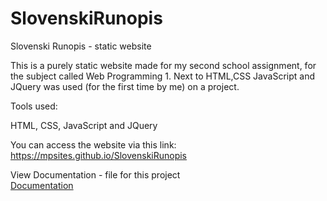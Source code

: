 # SlovenskiRunopis
Slovenski Runopis - static website

This is a purely static website made for my second school assignment, for the subject called Web Programming 1. Next to HTML,CSS JavaScript and JQuery was used (for the first time by me) on a project.

Tools used:

HTML, CSS, JavaScript and JQuery

You can access the website via this link:<br/>
https://mpsites.github.io/SlovenskiRunopis


View Documentation - file for this project <br/>
<a href="">Documentation</a>
